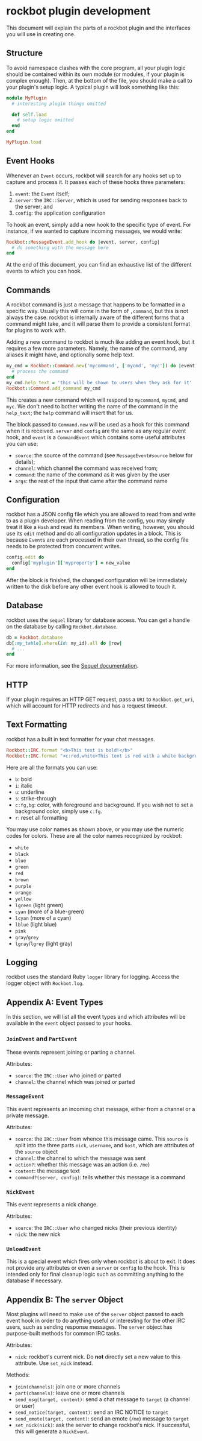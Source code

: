 rockbot plugin development
==========================

This document will explain the parts of a rockbot plugin and the interfaces you
will use in creating one.

Structure
---------

To avoid namespace clashes with the core program, all your plugin logic should
be contained within its own module (or modules, if your plugin is complex
enough). Then, at the bottom of the file, you should make a call to your
plugin's setup logic. A typical plugin will look something like this:

``` ruby
module MyPlugin
  # interesting plugin things omitted

  def self.load
    # setup logic omitted
  end
end

MyPlugin.load
```

Event Hooks
-----------

Whenever an `Event` occurs, rockbot will search for any hooks set up to capture
and process it. It passes each of these hooks three parameters:

1. `event`: the `Event` itself;
2. `server`: the `IRC::Server`, which is used for sending responses back to
   the server; and
3. `config`: the application configuration

To hook an event, simply add a new hook to the specific type of event. For
instance, if we wanted to capture incoming messages, we would write:

``` ruby
Rockbot::MessageEvent.add_hook do |event, server, config|
  # do something with the message here
end
```

At the end of this document, you can find an exhaustive list of the different
events to which you can hook.

Commands
--------

A rockbot command is just a message that happens to be formatted in a specific
way. Usually this will come in the form of `,command`, but this is not always
the case. rockbot is internally aware of the different forms that a command
might take, and it will parse them to provide a consistent format for plugins
to work with.

Adding a new command to rockbot is much like adding an event hook, but it
requires a few more parameters. Namely, the name of the command, any aliases it
might have, and optionally some help text.

``` ruby
my_cmd = Rockbot::Command.new('mycommand', ['mycmd', 'myc']) do |event, server, config|
  # process the command
end
my_cmd.help_text = 'this will be shown to users when they ask for it'
Rockbot::Command.add_command my_cmd
```

This creates a new command which will respond to `mycommand`, `mycmd`, and
`myc`. We don't need to bother writing the name of the command in the
`help_text`; the `help` command will insert that for us.

The block passed to `Command.new` will be used as a hook for this command when
it is received. `server` and `config` are the same as any regular event hook,
and `event` is a `CommandEvent` which contains some useful attributes you can
use:

- `source`: the source of the command (see `MessageEvent#source` below for
  details);
- `channel`: which channel the command was received from;
- `command`: the name of the command as it was given by the user
- `args`: the rest of the input that came after the command name

Configuration
-------------

rockbot has a JSON config file which you are allowed to read from and write to
as a plugin developer. When reading from the config, you may simply treat it
like a `Hash` and read its members. When writing, however, you should use its
`edit` method and do all configuration updates in a block. This is because
`Event`s are each processed in their own thread, so the config file needs to be
protected from concurrent writes.

``` ruby
config.edit do
  config['myplugin']['myproperty'] = new_value
end
```

After the block is finished, the changed configuration will be immediately
written to the disk before any other event hook is allowed to touch it.

Database
--------

rockbot uses the `sequel` library for database access. You can get a handle on
the database by calling `Rockbot.database`.

``` ruby
db = Rockbot.database
db[:my_table].where(id: my_id).all do |row|
  # ...
end
```

For more information, see the [Sequel documentation][1].

HTTP
----

If your plugin requires an HTTP GET request, pass a `URI` to `Rockbot.get_uri`,
which will account for HTTP redirects and has a request timeout.

Text Formatting
---------------

rockbot has a built in text formatter for your chat messages.

``` ruby
Rockbot::IRC.format "<b>This text is bold!</b>"
Rockbot::IRC.format "<c:red,white>This text is red with a white background!</c>"
```

Here are all the formats you can use:

- `b`: bold
- `i`: italic
- `u`: underline
- `s`: strike-through
- `c:fg,bg`: color, with foreground and background. If you wish not to set a
  background color, simply use `c:fg`.
- `r`: reset all formatting

You may use color names as shown above, or you may use the numeric codes for
colors. These are all the color names recognized by rockbot:

- `white`
- `black`
- `blue`
- `green`
- `red`
- `brown`
- `purple`
- `orange`
- `yellow`
- `lgreen` (light green)
- `cyan` (more of a blue-green)
- `lcyan` (more of a cyan)
- `lblue` (light blue)
- `pink`
- `gray`/`grey`
- `lgray`/`lgrey` (light gray)

Logging
-------

rockbot uses the standard Ruby `logger` library for logging. Access the logger
object with `Rockbot.log`.

Appendix A: Event Types
-----------------------

In this section, we will list all the event types and which attributes will be
available in the `event` object passed to your hooks.

### `JoinEvent` and `PartEvent`

These events represent joining or parting a channel.

Attributes:

- `source`: the `IRC::User` who joined or parted
- `channel`: the channel which was joined or parted

### `MessageEvent`

This event represents an incoming chat message, either from a channel or a
private message.

Attributes:

- `source`: the `IRC::User` from whence this message came. This `source` is
  split into the three parts `nick`, `username`, and `host`, which are
  attributes of the `source` object
- `channel`: the channel to which the message was sent
- `action?`: whether this message was an action (i.e. `/me`)
- `content`: the message text
- `command?(server, config)`: tells whether this message is a command

### `NickEvent`

This event represents a nick change.

Attributes:

- `source`: the `IRC::User` who changed nicks (their previous identity)
- `nick`: the new nick

### `UnloadEvent`

This is a special event which fires only when rockbot is about to exit. It does
not provide any attributes or even a `server` or `config` to the hook. This is
intended only for final cleanup logic such as committing anything to the
database if necessary.

Appendix B: The `server` Object
-------------------------------

Most plugins will need to make use of the `server` object passed to each event
hook in order to do anything useful or interesting for the other IRC users,
such as sending response messages. The `server` object has purpose-built
methods for common IRC tasks.

Attributes:

- `nick`: rockbot's current nick. Do **not** directly set a new value to this
  attribute. Use `set_nick` instead.

Methods:

- `join(channels)`: join one or more channels
- `part(channels)`: leave one or more channels
- `send_msg(target, content)`: send a chat message to `target` (a channel or
  user)
- `send_notice(target, content)`: send an IRC NOTICE to `target`
- `send_emote(target, content)`: send an emote (`/me`) message to `target`
- `set_nick(nick)`: ask the server to change rockbot's nick. If successful,
  this will generate a `NickEvent`.

[1]: https://sequel.jeremyevans.net/documentation.html
